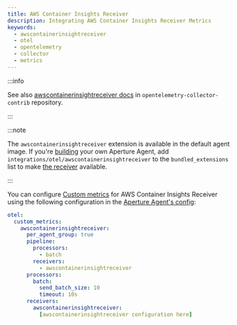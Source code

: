 ```yaml
---
title: AWS Container Insights Receiver
description: Integrating AWS Container Insights Receiver Metrics
keywords:
  - awscontainerinsightreceiver
  - otel
  - opentelemetry
  - collector
  - metrics
---
```


:::info

See also [awscontainerinsightreceiver docs][receiver] in
`opentelemetry-collector-contrib` repository.

:::

:::note

The `awscontainerinsightreceiver` extension is available in the default agent
image. If you're [building][build] your own Aperture Agent, add
`integrations/otel/awscontainerinsightreceiver` to the `bundled_extensions` list
to make [the receiver][receiver] available.

:::

You can configure [Custom metrics][custom-metrics] for AWS Container Insights
Receiver using the following configuration in the [Aperture Agent's
config][agent-config]:

```yaml
otel:
  custom_metrics:
    awscontainerinsightreceiver:
      per_agent_group: true
      pipeline:
        processors:
          - batch
        receivers:
          - awscontainerinsightreceiver
      processors:
        batch:
          send_batch_size: 10
          timeout: 10s
      receivers:
        awscontainerinsightreceiver:
          [awscontainerinsightreceiver configuration here]
```

[build]: /reference/aperturectl/build/agent/agent.md
[receiver]:
  https://github.com/open-telemetry/opentelemetry-collector-contrib/tree/main/receiver/awscontainerinsightreceiver
[custom-metrics]: /reference/configuration/agent.md#custom-metrics-config
[agent-config]: /reference/configuration/agent.md#agent-o-t-e-l-config
